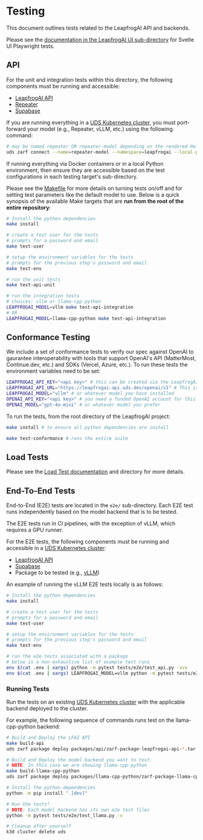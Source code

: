 # Testing

This document outlines tests related to the LeapfrogAI API and backends.

Please see the [documentation in the LeapfrogAI UI sub-directory](../src/leapfrogai_ui/README.md) for Svelte UI Playwright tests.

## API

For the unit and integration tests within this directory, the following components must be running and accessible:

- [LeapfrogAI API](../src/leapfrogai_api/README.md)
- [Repeater](../packages/repeater/README.md)
- [Supabase](../packages/supabase/README.md)

If you are running everything in a [UDS Kubernetes cluster](../k3d-gpu/README.md), you must port-forward your model (e.g., Repeater, vLLM, etc.) using the following command:

```bash
# may be named repeater OR repeater-model depending on the rendered Helm manifests
uds zarf connect --name=repeater-model --namespace=leapfrogai --local-port=50051 --remote-port=50051
```

If running everything via Docker containers or in a local Python environment, then ensure they are accessible based on the test configurations in each testing target's sub-directory.

Please see the [Makefile](./Makefile) for more details on turning tests on/off and for setting test parameters like the default model to use. Below is a quick synopsis of the available Make targets that are **run from the root of the entire repository**:

```bash
# Install the python dependencies
make install

# create a test user for the tests
# prompts for a password and email
make test-user

# setup the environment variables for the tests
# prompts for the previous step's password and email
make test-env

# run the unit tests
make test-api-unit

# run the integration tests
# choices: vllm or llama-cpp-python
LEAPFROGAI_MODEL=vllm make test-api-integration
# OR
LEAPFROGAI_MODEL=llama-cpp-python make test-api-integration
```

## Conformance Testing

We include a set of conformance tests to verify our spec against OpenAI to gaurantee interoperability with tools that support OpenAI's API (MatterMost, Continue.dev, etc.) and SDKs (Vercel, Azure, etc.). To run these tests the environment variables need to be set:

```bash
LEAPFROGAI_API_KEY="<api key>" # this can be created via the LeapfrogAI UI or Supabase
LEAPFROGAI_API_URL="https://leapfrogai-api.uds.dev/openai/v1" # This is the default when using a UDS-bundle locally
LEAPFROGAI_MODEL="vllm" # or whatever model you have installed
OPENAI_API_KEY="<api key>" # you need a funded OpenAI account for this
OPENAI_MODEL="gpt-4o-mini" # or whatever model you prefer
```

To run the tests, from the root directory of the LeapfrogAI project:

```bash
make install # to ensure all python dependencies are install

make test-conformance # runs the entire suite
```

## Load Tests

Please see the [Load Test documentation](./load/README.md) and directory for more details.

## End-To-End Tests

End-to-End (E2E) tests are located in the `e2e/` sub-directory. Each E2E test runs independently based on the model backend that is to be tested.

The E2E tests run in CI pipelines, with the exception of vLLM, which requires a GPU runner.

For the E2E tests, the following components must be running and accessible in a [UDS Kubernetes cluster](../k3d-gpu/README.md):

- [LeapfrogAI API](../src/leapfrogai_api/README.md)
- [Supabase](../packages/supabase/README.md)
- Package to be tested (e.g., [vLLM](../packages/vllm/))

An example of running the vLLM E2E tests locally is as follows:

```bash
# Install the python dependencies
make install

# create a test user for the tests
# prompts for a password and email
make test-user

# setup the environment variables for the tests
# prompts for the previous step's password and email
make test-env

# run the e2e tests associated with a package
# below is a non-exhaustive list of example test runs
env $(cat .env | xargs) python -m pytest tests/e2e/test_api.py -vvv
env $(cat .env | xargs) LEAPFROGAI_MODEL=vllm python -m pytest tests/e2e/test_llm_generation.py -vvv
```

### Running Tests

Run the tests on an existing [UDS Kubernetes cluster](../k3d-gpu/README.md) with the applicable backend deployed to the cluster.

For example, the following sequence of commands runs test on the llama-cpp-python backend:

```bash
# Build and Deploy the LFAI API
make build-api
uds zarf package deploy packages/api/zarf-package-leapfrogai-api-*.tar.zst

# Build and Deploy the model backend you want to test.
# NOTE: In this case we are showing llama-cpp-python
make build-llama-cpp-python
uds zarf package deploy packages/llama-cpp-python/zarf-package-llama-cpp-python-*.tar.zst

# Install the python dependencies
python -m pip install ".[dev]"

# Run the tests!
# NOTE: Each model backend has its own e2e test files
python -m pytest tests/e2e/test_llama.py -v

# Cleanup after yourself
k3d cluster delete uds
```
